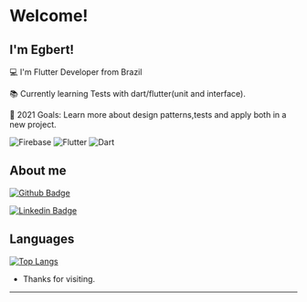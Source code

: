 # Welcome!

 

## I'm Egbert!

 

:computer: I'm Flutter Developer from Brazil

:books: Currently learning Tests with dart/flutter(unit and interface).

:rocket: 2021 Goals: Learn more about design patterns,tests and apply both in a new project.


 ![Firebase](https://img.shields.io/badge/firebase-%23039BE5.svg?style=for-the-badge&logo=firebase)
 ![Flutter](https://img.shields.io/badge/Flutter-%2302569B.svg?style=for-the-badge&logo=Flutter&logoColor=white)
 ![Dart](https://img.shields.io/badge/dart-%230175C2.svg?style=for-the-badge&logo=dart&logoColor=white)


## About me

[![Github Badge](https://img.shields.io/badge/-Github-000?style=flat-square&logo=Github&logoColor=white&link=LINK_GIT)](https://github.com/Egbertjkf)

[![Linkedin Badge](https://img.shields.io/badge/LinkedIn-0077B5?style=for-the-badge&logo=linkedin&logoColor=white)](https://www.linkedin.com/in/egbertklein/)



## Languages



[![Top Langs](https://github-readme-stats.vercel.app/api/top-langs/?username=egbertjkf&theme=tokyonight)](https://github.com/anuraghazra/github-readme-stats)


- Thanks for visiting.
----------------------------------------------------------------------------------

<!--
**Egbertjkf/EgbertJKf** is a ✨ _special_ ✨ repository because its `README.md` (this file) appears on your GitHub profile.

Here are some ideas to get you started:

- 🔭 I’m currently working on ...
- 🌱 I’m currently learning ...
- 👯 I’m looking to collaborate on ...
- 🤔 I’m looking for help with ...
- 💬 Ask me about ...
- 📫 How to reach me: ...
- 😄 Pronouns: ...
- ⚡ Fun fact: ...
-->
